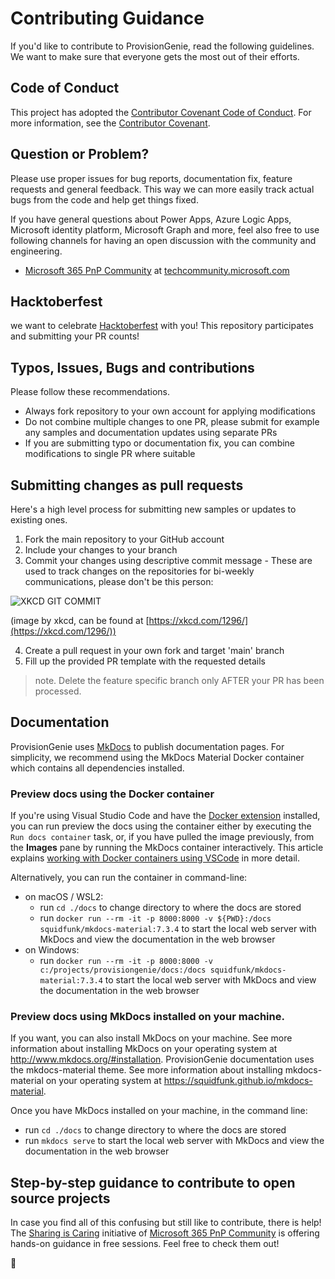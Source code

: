 # Contributing Guidance

If you'd like to contribute to ProvisionGenie, read the following guidelines. We want to make sure that everyone gets the most out of their efforts.

## Code of Conduct

This project has adopted the [Contributor Covenant Code of Conduct](https://github.com/ProvisionGenie/ProvisionGenie/blob/main/CODE_OF_CONDUCT.md).
For more information, see the [Contributor Covenant](https://www.contributor-covenant.org/).

## Question or Problem?

Please use proper issues for bug reports, documentation fix, feature requests and general feedback. This way we can more easily track actual bugs from the code and help get things fixed.

If you have general questions about Power Apps, Azure Logic Apps, Microsoft identity platform, Microsoft Graph and more, feel also free to use following channels for having an open discussion with the community and engineering.

- [Microsoft 365 PnP Community](https://techcommunity.microsoft.com/t5/microsoft-365-pnp-blog/bg-p/Microsoft365PnPBlog) at [techcommunity.microsoft.com](https://techcommunity.microsoft.com)

## Hacktoberfest

we want to celebrate [Hacktoberfest](https://hacktoberfest.digitalocean.com/) with you! This repository participates and submitting your PR counts!

## Typos, Issues, Bugs and contributions

Please follow these recommendations.

- Always fork repository to your own account for applying modifications
- Do not combine multiple changes to one PR, please submit for example any samples and documentation updates using separate PRs
- If you are submitting typo or documentation fix, you can combine modifications to single PR where suitable

## Submitting changes as pull requests

Here's a high level process for submitting new samples or updates to existing ones.

1. Fork the main repository to your GitHub account
2. Include your changes to your branch
3. Commit your changes using descriptive commit message - These are used to track changes on the repositories for bi-weekly communications, please don't be this person:

![XKCD GIT COMMIT](https://imgs.xkcd.com/comics/git_commit.png)

(image by xkcd, can be found at [https://xkcd.com/1296/](https://xkcd.com/1296/))

4. Create a pull request in your own fork and target 'main' branch
5. Fill up the provided PR template with the requested details

> note. Delete the feature specific branch only AFTER your PR has been processed.

## Documentation
ProvisionGenie uses [MkDocs](https://www.mkdocs.org/]) to publish documentation pages. For simplicity, we recommend using the MkDocs Material Docker container which contains all dependencies installed.

### Preview docs using the Docker container
If you're using Visual Studio Code and have the [Docker extension](https://code.visualstudio.com/docs/containers/overview) installed, you can run preview the docs using the container either by executing the `Run docs container` task, or, if you have pulled the image previously, from the **Images** pane by running the MkDocs container interactively. This article explains [working with Docker containers using VSCode](https://blog.mastykarz.nl/docker-containers-visual-studio-code-extension/) in more detail.

Alternatively, you can run the container in command-line:

- on macOS / WSL2:
  - run `cd ./docs` to change directory to where the docs are stored
  - run `docker run --rm -it -p 8000:8000 -v ${PWD}:/docs squidfunk/mkdocs-material:7.3.4` to start the local web server with MkDocs and view the documentation in the web browser
- on Windows:
  - run `docker run --rm -it -p 8000:8000 -v c:/projects/provisiongenie/docs:/docs squidfunk/mkdocs-material:7.3.4` to start the local web server with MkDocs and view the documentation in the web browser

### Preview docs using MkDocs installed on your machine.
If you want, you can also install MkDocs on your machine. See more information about installing MkDocs on your operating system at http://www.mkdocs.org/#installation. ProvisionGenie documentation uses the mkdocs-material theme. See more information about installing mkdocs-material on your operating system at https://squidfunk.github.io/mkdocs-material.

Once you have MkDocs installed on your machine, in the command line:

- run `cd ./docs` to change directory to where the docs are stored
- run `mkdocs serve` to start the local web server with MkDocs and view the documentation in the web browser

## Step-by-step guidance to contribute to open source projects

In case you find all of this confusing but still like to contribute, there is help! The [Sharing is Caring](https://pnp.github.io/sharing-is-caring/) initiative of [Microsoft 365 PnP Community](https://aka.ms/m365pnp) is offering hands-on guidance in free sessions. Feel free to check them out!

💖
